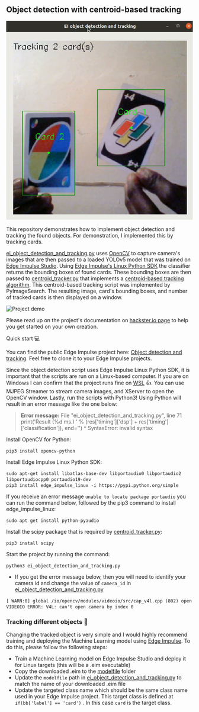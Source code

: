 ## Object detection with centroid-based tracking

![Cover image](media/cover_image.png)

This repository demonstrates how to implement object detection and tracking the found objects. For demonstration, I implemented this by tracking cards. 

[ei_object_detection_and_tracking.py](ei_object_detection_and_tracking.py) uses [OpenCV](https://opencv.org/) to capture camera's images that are then passed to a loaded YOLOv5 model that was trained on [Edge Impulse Studio](https://edgeimpulse.com/). Using [Edge Impulse's Linux Python SDK](https://docs.edgeimpulse.com/docs/edge-impulse-for-linux/linux-python-sdk) the classifier returns the bounding boxes of found cards. These bounding boxes are then passed to [centroid_tracker.py](centroid_tracker.py) that implements a [centroid-based tracking algorithm](https://pyimagesearch.com/2018/07/23/simple-object-tracking-with-opencv/). This centroid-based tracking script was implemented by PyImageSearch. The resulting image, card's bounding boxes, and number of tracked cards is then displayed on a window.

![Project demo](media/object_detection_and_tracking_GIF.gif)

Please read up on the project's documentation on [hackster.io page](https://www.hackster.io/sologithu/object-detection-with-centroid-based-tracking-8b10e0) to help you get started on your own creation.

Quick start :computer:

You can find the public Edge Impulse project here: [Object detection and tracking](https://studio.edgeimpulse.com/public/250177/latest). Feel free to clone it to your Edge Impulse projects.

Since the object detection script uses Edge Impulse Linux Python SDK, it is important that the scripts are run on a Linux-based computer. If you are on Windows I can confirm that the project runs fine on [WSL](https://learn.microsoft.com/en-us/windows/wsl/install) :thumbsup:. You can use MJPEG Streamer to stream camera images, and XServer to open the OpenCV window. Lastly, run the scripts with Python3! Using Python will result in an error message like the one below:

> **Error message:**   File "ei_object_detection_and_tracking.py", line 71
    print('Result (%d ms.) ' % (res['timing']['dsp'] + res['timing']['classification']), end='')
                                                                                            ^
SyntaxError: invalid syntax

Install OpenCV for Python:
```
pip3 install opencv-python
```

Install Edge Impulse Linux Python SDK:
```
sudo apt-get install libatlas-base-dev libportaudio0 libportaudio2 libportaudiocpp0 portaudio19-dev
pip3 install edge_impulse_linux -i https://pypi.python.org/simple
```

If you receive an error message ```unable to locate package portaudio``` you can run the command below, followed by the pip3 command to install edge_impulse_linux:
```
sudo apt get install python-pyaudio
```

Install the scipy package that is required by [centroid_tracker.py](centroid_tracker.py):
```
pip3 install scipy
```

Start the project by running the command:
```
python3 ei_object_detection_and_tracking.py
``` 

- If you get the error message below, then you will need to identify your camera id and change the value of  ```camera_id``` in [ei_object_detection_and_tracking.py](ei_object_detection_and_tracking.py)

```
[ WARN:0] global /io/opencv/modules/videoio/src/cap_v4l.cpp (802) open VIDEOIO ERROR: V4L: can't open camera by index 0
```

### Tracking different objects :rocket:

Changing the tracked object is very simple and I would highly recommend training and deploying the Machine Learning model using [Edge Impulse](https://edgeimpulse.com/). To do this, please follow the following steps:

- Train a Machine Learning model on Edge Impulse Studio and deploy it for Linux targets (this will be a .eim executable)
- Copy the downloaded .eim to the [modelfile](modelfile) folder
- Update the ```modelfile``` path in [ei_object_detection_and_tracking.py](ei_object_detection_and_tracking.py) to match the name of your downloaded .eim file
- Update the targeted class name which should be the same class name used in your Edge Impulse project. This target class is defined at ```if(bb['label'] == 'card')``` . In this case ```card``` is the target class.



